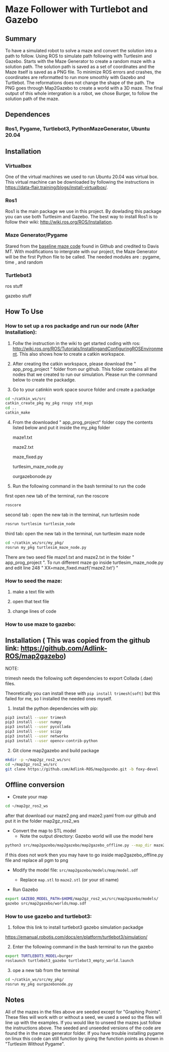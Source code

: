 # Maze Follower with Turtlebot and Gazebo
## Summary

To have a simulated robot to solve a maze and convert the solution into a path to follow. Using ROS to simulate path following with Turtlesim and Gazebo. Starts with the Maze Generator to create a random maze with a solution path. The solution path is saved as a set of coordinates and the Maze itself is saved as a PNG file. To minimize ROS errors and crashes, the coordinates are reformatted to run more smoothly with Gazebo and Turtlebot. The reformations does not change the shape of the path. The PNG goes through Map2Gazebo to create a world with a 3D maze. The final output of this whole intergration is a robot, we chose Burger, to follow the solution path of the maze.

## Dependences
### Ros1, Pygame, Turtlebot3, PythonMazeGenerator, Ubuntu 20.04
## Installation
### Virtualbox
One of the virtual machines we used to run Ubuntu 20.04 was virtual box. This virtual machine can be downloaded by following the instructions in https://data-flair.training/blogs/install-virtualbox/.

### Ros1

Ros1 is the main package we use in this project. By dowlading this package you can use both Turtlesim and Gazebo. The best way to install Ros1 is to follow their wiki: http://wiki.ros.org/ROS/Installation.
### Maze Generator/Pygame

Stared from the [baseline maze code]( https://github.com/tonypdavis/PythonMazeGenerator) found in Github and credited to Davis MT. With modifications to intergrate with our project, the Maze Generator will be the first Python file to be called. The needed modules are : pygame, time , and random        

### Turtlebot3



ros stuff


gazebo stuff


## How To Use

### How to set up a ros packadge and run our node (After Installation): 

1. Follw the instruction in the wiki to get started coding with ros: http://wiki.ros.org/ROS/Tutorials/InstallingandConfiguringROSEnvironment. This also shows how to create a catkin workspace.

2. After creating the catkin workspace, please download the " app_prog_project " folder from our github. This folder contains all the nodes that we created to run our simulation. Please run the command below to create the packadge. 


3. Go to your catinkin work space source folder and create a packadge 


```bash
cd ~/catkin_ws/src
catkin_create_pkg my_pkg rospy std_msgs
cd ..
catkin_make
```

4. From the downloaded " app_prog_project" folder copy  the contents listed below and put it inside the my_pkg folder


      maze1.txt
      
      maze2.txt
      
      maze_fixed.py
      
      turtlesim_maze_node.py
      
      ourgazebonode.py
      


5. Run the following command in the bash terminal to run the code 

first open new  tab of the terminal, run the roscore


```bash
roscore
```

second tab : open the new tab in the terminal, run turtlesim node

```bash
rosrun turtlesim turtlesim_node
```

third tab:  open the new tab in the terminal, run turtlesim maze node


```bash
cd ~/catkin_ws/src/my_pkg/
rosrun my_pkg turtlesim_maze_node.py
```

There are two seed file maze1.txt and maze2.txt in the folder " app_prog_project ". To run 
different maze go inside turtlesim_maze_node.py and edit line 248 " XX=maze_fixed.mazf('maze2.txt') "


### How to seed the maze:
1) make a text file with 

2) open that text file 

3) change lines of code


### How to use maze to gazebo:

## Installation ( This was copied from the github link: https://github.com/Adlink-ROS/map2gazebo)

NOTE:

trimesh needs the following soft dependencies to export Collada (.dae) files.

Theoretically you can install these with `pip install trimesh[soft]` but this
failed for me, so I installed the needed ones myself.

1. Install the python dependencies with pip:

```bash
pip3 install --user trimesh
pip3 install --user numpy
pip3 install --user pycollada
pip3 install --user scipy
pip3 install --user networkx
pip3 install --user opencv-contrib-python 

```

2. Git clone map2gazebo and build package

```bash
mkdir -p ~/map2gz_ros2_ws/src
cd ~/map2gz_ros2_ws/src
git clone https://github.com/Adlink-ROS/map2gazebo.git -b foxy-devel
```

## Offline conversion

* Create your map 

```bash
cd ~/map2gz_ros2_ws
```
after that download our maze2.png and maze2.yaml from our github and put it in the folder map2gz_ros2_ws


* Convert the map to STL model
  - Note the output directory: Gazebo world will use the model here

```bash
python3 src/map2gazebo/map2gazebo/map2gazebo_offline.py --map_dir maze2.png --export_dir src/map2gazebo/models/map/meshes
```

if this does not work then you may have to go inside map2gazebo_offline.py file and replace all pgm to png

* Modify the model file: `src/map2gazebo/models/map/model.sdf`
  - Replace `map.stl` to `maze2.stl` (or your stl name)

* Run Gazebo

```bash
export GAZEBO_MODEL_PATH=$HOME/map2gz_ros2_ws/src/map2gazebo/models/
gazebo src/map2gazebo/worlds/map.sdf
```


### How to use gazebo and turtlebot3:
1) follow this link to install turtlebot3 gazebo simulation packadge

https://emanual.robotis.com/docs/en/platform/turtlebot3/simulation/

2) Enter the following command in the bash terminal to run the gazebo

```bash
export TURTLEBOT3_MODEL=burger
roslaunch turtlebot3_gazebo turtlebot3_empty_world.launch 
```

3) ope a new tab from the terminal 

```bash
cd ~/catkin_ws/src/my_pkg/
rosrun my_pkg ourgazebonode.py
```



## Notes

All of the mazes in the files above are seeded except for "Graphing Points". These files will work with or without a seed, we used a seed so the files will line up with the examples. If you would like to unseed the mazes just follow the instructions above. The seeded and unseeded versions of the code are found the in the maze generator folder. If you have trouble installing pygame on linux this code can still function by giving the function points as shown in "Turtlesim Without Pygame".

